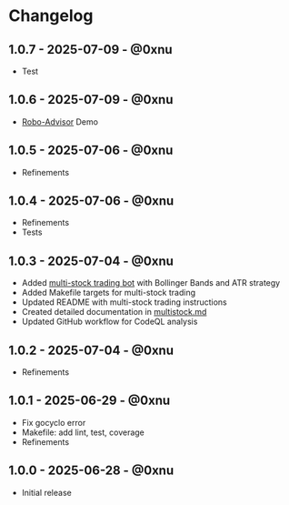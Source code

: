 # Changelog

## 1.0.7 - 2025-07-09 - @0xnu
* Test

## 1.0.6 - 2025-07-09 - @0xnu
* [Robo-Advisor](./demo/roboadvisor/roboadvisor.go) Demo

## 1.0.5 - 2025-07-06 - @0xnu
* Refinements

## 1.0.4 - 2025-07-06 - @0xnu
* Refinements
* Tests

## 1.0.3 - 2025-07-04 - @0xnu
* Added [multi-stock trading bot](./cmd/demo/multistock.go) with Bollinger Bands and ATR strategy
* Added Makefile targets for multi-stock trading
* Updated README with multi-stock trading instructions
* Created detailed documentation in [multistock.md](./cmd/demo/multistock.md)
* Updated GitHub workflow for CodeQL analysis

## 1.0.2 - 2025-07-04 - @0xnu
* Refinements

## 1.0.1 - 2025-06-29 - @0xnu
* Fix gocyclo error
* Makefile: add lint, test, coverage
* Refinements

## 1.0.0 - 2025-06-28 - @0xnu
* Initial release
